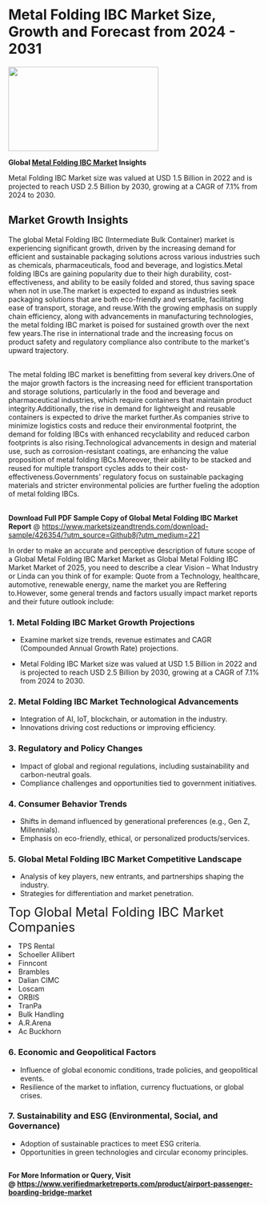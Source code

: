 <H1>Metal Folding IBC Market Size, Growth and Forecast from 2024 - 2031</H1><img class="aligncenter size-medium wp-image-584254" src="https://thirdeyenews.in/wp-content/uploads/2024/09/Global-Market-Research-300x168.jpeg" alt="" width="300" height="168" /><p><strong>Global&nbsp;<a href="https://www.marketsizeandtrends.com/download-sample/426354/?utm_source=Github8j?utm_medium=221">Metal Folding IBC Market</a> Insights</strong></p><p>Metal Folding IBC Market size was valued at USD 1.5 Billion in 2022 and is projected to reach USD 2.5 Billion by 2030, growing at a CAGR of 7.1% from 2024 to 2030.</p><p><h2>Market Growth Insights</h2> <p>The global Metal Folding IBC (Intermediate Bulk Container) market is experiencing significant growth, driven by the increasing demand for efficient and sustainable packaging solutions across various industries such as chemicals, pharmaceuticals, food and beverage, and logistics.Metal folding IBCs are gaining popularity due to their high durability, cost-effectiveness, and ability to be easily folded and stored, thus saving space when not in use.The market is expected to expand as industries seek packaging solutions that are both eco-friendly and versatile, facilitating ease of transport, storage, and reuse.With the growing emphasis on supply chain efficiency, along with advancements in manufacturing technologies, the metal folding IBC market is poised for sustained growth over the next few years.The rise in international trade and the increasing focus on product safety and regulatory compliance also contribute to the market's upward trajectory.<br><br> </p> <p>The metal folding IBC market is benefitting from several key drivers.One of the major growth factors is the increasing need for efficient transportation and storage solutions, particularly in the food and beverage and pharmaceutical industries, which require containers that maintain product integrity.Additionally, the rise in demand for lightweight and reusable containers is expected to drive the market further.As companies strive to minimize logistics costs and reduce their environmental footprint, the demand for folding IBCs with enhanced recyclability and reduced carbon footprints is also rising.Technological advancements in design and material use, such as corrosion-resistant coatings, are enhancing the value proposition of metal folding IBCs.Moreover, their ability to be stacked and reused for multiple transport cycles adds to their cost-effectiveness.Governments' regulatory focus on sustainable packaging materials and stricter environmental policies are further fueling the adoption of metal folding IBCs.<br><br></p><p><span class=""><strong>Download Full PDF Sample Copy of Global Metal Folding IBC Market Report</strong> @ <a href="https://www.marketsizeandtrends.com/download-sample/426354/?utm_source=Github8j?utm_medium=221" target="_blank">https://www.marketsizeandtrends.com/download-sample/426354/?utm_source=Github8j?utm_medium=221</a></span></p><p>In order to make an accurate and perceptive description of future scope of a Global&nbsp;Metal Folding IBC Market Market as Global&nbsp;Metal Folding IBC Market Market of 2025, you need to describe a clear Vision &ndash; What Industry or Linda can you think of for example: Quote from a Technology, healthcare, automotive, renewable energy, name the market you are Reffering to.However, some general trends and factors usually impact market reports and their future outlook include:</p><h3>1.&nbsp;<strong>Metal Folding IBC Market Growth Projections</strong></h3><ul><li>Examine market size trends, revenue estimates and CAGR (Compounded Annual Growth Rate) projections.</li><li><p>Metal Folding IBC Market size was valued at USD 1.5 Billion in 2022 and is projected to reach USD 2.5 Billion by 2030, growing at a CAGR of 7.1% from 2024 to 2030.</p></li></ul><h3>2.&nbsp;<strong>Metal Folding IBC Market Technological Advancements</strong></h3><ul><li>Integration of AI, IoT, blockchain, or automation in the industry.</li><li>Innovations driving cost reductions or improving efficiency.</li></ul><h3>3.&nbsp;<strong>Regulatory and Policy Changes</strong></h3><ul><li>Impact of global and regional regulations, including sustainability and carbon-neutral goals.</li><li>Compliance challenges and opportunities tied to government initiatives.</li></ul><h3>4.&nbsp;<strong>Consumer Behavior Trends</strong></h3><ul><li>Shifts in demand influenced by generational preferences (e.g., Gen Z, Millennials).</li><li>Emphasis on eco-friendly, ethical, or personalized products/services.</li></ul><h3>5.&nbsp;<strong>Global Metal Folding IBC Market Competitive Landscape</strong></h3><ul><li>Analysis of key players, new entrants, and partnerships shaping the industry.</li><li>Strategies for differentiation and market penetration.</li></ul><p data-pm-slice="1 1 []"><span style="color: inherit; font-family: inherit; font-size: 25px;">Top Global Metal Folding IBC Market Companies</span></p><div class="" data-test-id=""><p><li>TPS Rental</li><li> Schoeller Allibert</li><li> Finncont</li><li> Brambles</li><li> Dalian CIMC</li><li> Loscam</li><li> ORBIS</li><li> TranPa</li><li> Bulk Handling</li><li> A.R.Arena</li><li> Ac Buckhorn</li></p></div><h3>6.&nbsp;<strong>Economic and Geopolitical Factors</strong></h3><ul><li>Influence of global economic conditions, trade policies, and geopolitical events.</li><li>Resilience of the market to inflation, currency fluctuations, or global crises.</li></ul><h3>7.&nbsp;<strong>Sustainability and ESG (Environmental, Social, and Governance)</strong></h3><ul><li>Adoption of sustainable practices to meet ESG criteria.</li><li>Opportunities in green technologies and circular economy principles.</li></ul><h2><strong style="font-size: 14px;">For More Information or Query, Visit @&nbsp;</strong><a style="background-color: #ffffff; font-size: 14px;" href="https://www.marketsizeandtrends.com/report/metal-folding-ibc-market/" target="_blank">https://www.verifiedmarketreports.com/product/airport-passenger-boarding-bridge-market</a></h2>